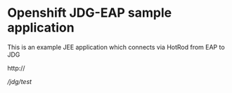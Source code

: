 # Openshift JDG-EAP sample application
This is an example JEE application which connects via HotRod from EAP to JDG

http://<address>/jdg/test



